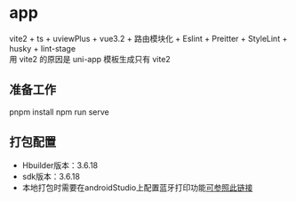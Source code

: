 # app

vite2 + ts + uviewPlus + vue3.2 + 路由模块化 + Eslint + Preitter + StyleLint + husky + lint-stage  
用 vite2 的原因是 uni-app 模板生成只有 vite2

## 准备工作

pnpm install
npm run serve

## 打包配置

* Hbuilder版本：3.6.18
* sdk版本：3.6.18
* 本地打包时需要在androidStudio上配置蓝牙打印功能[可参照此链接](https://nativesupport.dcloud.net.cn/AppDocs/usemodule/androidModuleConfig/others.html#bluetooth-%E4%BD%8E%E5%8A%9F%E8%80%97%E8%93%9D%E7%89%99)
